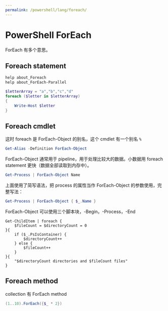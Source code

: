 ```yaml
---
permalink: /powershell/lang/foreach/
---
```


# PowerShell ForEach

ForEach 有多个意思。

## Foreach statement

```powershell
help about_Foreach
help about_ForEach-Parallel
```

```powershell
$letterArray = "a","b","c","d"
foreach ($letter in $letterArray)
{
    Write-Host $letter
}
```

## Foreach cmdlet

这时 foreach 是 ForEach-Object 的别名，这个 cmdlet 有一个别名 `%`

```powershell
Get-Alias -Definition ForEach-Object
```

ForEach-Object 通常用于 pipeline，用于处理比较大的数据。小数据用 foreach statement 更快（数据全部读取到内存中）。

```powershell
Get-Process | ForEach-Object Name
```

上面使用了简写语法，把 process 的属性当作 ForEach-Object 的参数使用，完整写法：

```powershell
Get-Process | ForEach-Object { $_.Name }
```

ForEach-Object 可以使用三个脚本块，-Begin，-Process，-End

```
Get-ChildItem | foreach {
    $fileCount = $directoryCount = 0
}{
    if ($_.PsIsContainer) {
        $directoryCount++
    } else {
        $fileCount++
    }
}{
    "$directoryCount directories and $fileCount files"
}

```

## Foreach method

collection 有 ForEach method

```powershell
(1..10).ForEach({$_ * 2})
```
